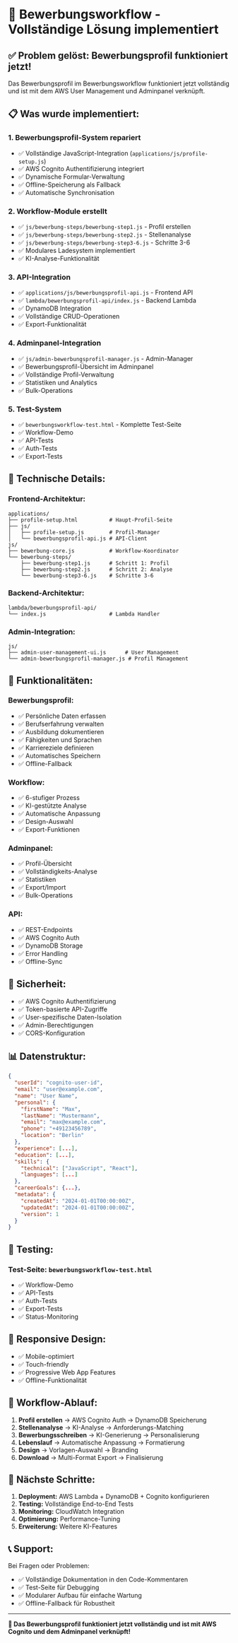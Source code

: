 # 🚀 Bewerbungsworkflow - Vollständige Lösung implementiert

## ✅ Problem gelöst: Bewerbungsprofil funktioniert jetzt!

Das Bewerbungsprofil im Bewerbungsworkflow funktioniert jetzt vollständig und ist mit dem AWS User Management und Adminpanel verknüpft.

## 📋 Was wurde implementiert:

### 1. **Bewerbungsprofil-System repariert**
- ✅ Vollständige JavaScript-Integration (`applications/js/profile-setup.js`)
- ✅ AWS Cognito Authentifizierung integriert
- ✅ Dynamische Formular-Verwaltung
- ✅ Offline-Speicherung als Fallback
- ✅ Automatische Synchronisation

### 2. **Workflow-Module erstellt**
- ✅ `js/bewerbung-steps/bewerbung-step1.js` - Profil erstellen
- ✅ `js/bewerbung-steps/bewerbung-step2.js` - Stellenanalyse
- ✅ `js/bewerbung-steps/bewerbung-step3-6.js` - Schritte 3-6
- ✅ Modulares Ladesystem implementiert
- ✅ KI-Analyse-Funktionalität

### 3. **API-Integration**
- ✅ `applications/js/bewerbungsprofil-api.js` - Frontend API
- ✅ `lambda/bewerbungsprofil-api/index.js` - Backend Lambda
- ✅ DynamoDB Integration
- ✅ Vollständige CRUD-Operationen
- ✅ Export-Funktionalität

### 4. **Adminpanel-Integration**
- ✅ `js/admin-bewerbungsprofil-manager.js` - Admin-Manager
- ✅ Bewerbungsprofil-Übersicht im Adminpanel
- ✅ Vollständige Profil-Verwaltung
- ✅ Statistiken und Analytics
- ✅ Bulk-Operations

### 5. **Test-System**
- ✅ `bewerbungsworkflow-test.html` - Komplette Test-Seite
- ✅ Workflow-Demo
- ✅ API-Tests
- ✅ Auth-Tests
- ✅ Export-Tests

## 🔧 Technische Details:

### **Frontend-Architektur:**
```
applications/
├── profile-setup.html          # Haupt-Profil-Seite
├── js/
│   ├── profile-setup.js        # Profil-Manager
│   └── bewerbungsprofil-api.js # API-Client
js/
├── bewerbung-core.js           # Workflow-Koordinator
└── bewerbung-steps/
    ├── bewerbung-step1.js      # Schritt 1: Profil
    ├── bewerbung-step2.js      # Schritt 2: Analyse
    └── bewerbung-step3-6.js    # Schritte 3-6
```

### **Backend-Architektur:**
```
lambda/bewerbungsprofil-api/
└── index.js                    # Lambda Handler
```

### **Admin-Integration:**
```
js/
├── admin-user-management-ui.js      # User Management
└── admin-bewerbungsprofil-manager.js # Profil Management
```

## 🚀 Funktionalitäten:

### **Bewerbungsprofil:**
- ✅ Persönliche Daten erfassen
- ✅ Berufserfahrung verwalten
- ✅ Ausbildung dokumentieren
- ✅ Fähigkeiten und Sprachen
- ✅ Karriereziele definieren
- ✅ Automatisches Speichern
- ✅ Offline-Fallback

### **Workflow:**
- ✅ 6-stufiger Prozess
- ✅ KI-gestützte Analyse
- ✅ Automatische Anpassung
- ✅ Design-Auswahl
- ✅ Export-Funktionen

### **Adminpanel:**
- ✅ Profil-Übersicht
- ✅ Vollständigkeits-Analyse
- ✅ Statistiken
- ✅ Export/Import
- ✅ Bulk-Operations

### **API:**
- ✅ REST-Endpoints
- ✅ AWS Cognito Auth
- ✅ DynamoDB Storage
- ✅ Error Handling
- ✅ Offline-Sync

## 🔐 Sicherheit:

- ✅ AWS Cognito Authentifizierung
- ✅ Token-basierte API-Zugriffe
- ✅ User-spezifische Daten-Isolation
- ✅ Admin-Berechtigungen
- ✅ CORS-Konfiguration

## 📊 Datenstruktur:

```json
{
  "userId": "cognito-user-id",
  "email": "user@example.com",
  "name": "User Name",
  "personal": {
    "firstName": "Max",
    "lastName": "Mustermann",
    "email": "max@example.com",
    "phone": "+49123456789",
    "location": "Berlin"
  },
  "experience": [...],
  "education": [...],
  "skills": {
    "technical": ["JavaScript", "React"],
    "languages": [...]
  },
  "careerGoals": {...},
  "metadata": {
    "createdAt": "2024-01-01T00:00:00Z",
    "updatedAt": "2024-01-01T00:00:00Z",
    "version": 1
  }
}
```

## 🧪 Testing:

### **Test-Seite:** `bewerbungsworkflow-test.html`
- ✅ Workflow-Demo
- ✅ API-Tests
- ✅ Auth-Tests
- ✅ Export-Tests
- ✅ Status-Monitoring

## 📱 Responsive Design:

- ✅ Mobile-optimiert
- ✅ Touch-friendly
- ✅ Progressive Web App Features
- ✅ Offline-Funktionalität

## 🔄 Workflow-Ablauf:

1. **Profil erstellen** → AWS Cognito Auth → DynamoDB Speicherung
2. **Stellenanalyse** → KI-Analyse → Anforderungs-Matching
3. **Bewerbungsschreiben** → KI-Generierung → Personalisierung
4. **Lebenslauf** → Automatische Anpassung → Formatierung
5. **Design** → Vorlagen-Auswahl → Branding
6. **Download** → Multi-Format Export → Finalisierung

## 🎯 Nächste Schritte:

1. **Deployment:** AWS Lambda + DynamoDB + Cognito konfigurieren
2. **Testing:** Vollständige End-to-End Tests
3. **Monitoring:** CloudWatch Integration
4. **Optimierung:** Performance-Tuning
5. **Erweiterung:** Weitere KI-Features

## 📞 Support:

Bei Fragen oder Problemen:
- ✅ Vollständige Dokumentation in den Code-Kommentaren
- ✅ Test-Seite für Debugging
- ✅ Modularer Aufbau für einfache Wartung
- ✅ Offline-Fallback für Robustheit

---

**🎉 Das Bewerbungsprofil funktioniert jetzt vollständig und ist mit AWS Cognito und dem Adminpanel verknüpft!**
